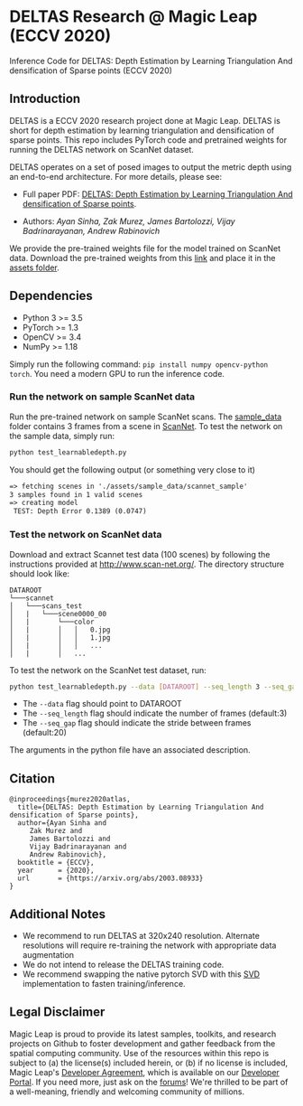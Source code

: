 # DELTAS Research @ Magic Leap (ECCV 2020)
Inference Code for DELTAS: Depth Estimation by Learning Triangulation And densification of Sparse points (ECCV 2020)

## Introduction
DELTAS is a ECCV 2020 research project done at Magic Leap. DELTAS is short for depth estimation by learning triangulation and densification of sparse points. This repo includes PyTorch code and pretrained weights for running the DELTAS network on ScanNet dataset. 

DELTAS operates on a set of posed images to output the metric depth using an end-to-end architecture. For more details, please see:

* Full paper PDF: [DELTAS: Depth Estimation by Learning Triangulation And densification of Sparse points](https://arxiv.org/abs/2003.08933).

* Authors: *Ayan Sinha, Zak Murez, James Bartolozzi, Vijay Badrinarayanan, Andrew Rabinovich*

We provide the pre-trained weights file for the model trained on ScanNet data. Download the pre-trained weights from this [link](https://drive.google.com/uc?export=download&id=1lWjjl44o81m1_lZ2e9CW99OjQhZdd9gN) and place it in the [assets folder](./assets).   

## Dependencies
* Python 3 >= 3.5
* PyTorch >= 1.3
* OpenCV >= 3.4 
* NumPy >= 1.18

Simply run the following command: `pip install numpy opencv-python torch`. You need a modern GPU to run the inference code. 

### Run the network on sample ScanNet data

Run the pre-trained network on sample ScanNet scans. The [sample_data](./assets/sample_data) folder contains 3 frames from a scene in [ScanNet](https://github.com/ScanNet/ScanNet). To test the network on the sample data, simply run:

```sh
python test_learnabledepth.py
```
You should get the following output (or something very close to it)

```txt
=> fetching scenes in './assets/sample_data/scannet_sample'
3 samples found in 1 valid scenes
=> creating model
 TEST: Depth Error 0.1389 (0.0747)
```


### Test the network on ScanNet data

Download and extract Scannet test data (100 scenes) by following the instructions provided at http://www.scan-net.org/.
The directory structure should look like:
```
DATAROOT
└───scannet
│   └───scans_test
│   |   └───scene0000_00
│   |       └───color
│   |       │   │   0.jpg
│   |       │   │   1.jpg
│   |       │   │   ...
│   |       │   ...
```
To test the network on the ScanNet test dataset, run:

```sh
python test_learnabledepth.py --data [DATAROOT] --seq_length 3 --seq_gap 20
```

* The `--data` flag should point to DATAROOT
* The `--seq_length` flag should indicate the number of frames (default:3)
* The `--seq_gap` flag should indicate the stride between frames (default:20)

The arguments in the python file have an associated description. 

## Citation

```
@inproceedings{murez2020atlas,
  title={DELTAS: Depth Estimation by Learning Triangulation And densification of Sparse points},
  author={Ayan Sinha and
  	 Zak Murez and 
  	 James Bartolozzi and
  	 Vijay Badrinarayanan and
  	 Andrew Rabinovich},
  booktitle = {ECCV},
  year      = {2020},
  url       = {https://arxiv.org/abs/2003.08933}
}
```

## Additional Notes
* We recommend to run DELTAS at 320x240 resolution. Alternate resolutions will require re-training the network with appropriate data augmentation
* We do not intend to release the DELTAS training code.
* We recommend swapping the native pytorch SVD with this [SVD](https://github.com/KinglittleQ/torch-batch-svd) implementation to fasten training/inference. 


## Legal Disclaimer
Magic Leap is proud to provide its latest samples, toolkits, and research projects on Github to foster development and gather feedback from the spatial computing community. Use of the resources within this repo is subject to (a) the license(s) included herein, or (b) if no license is included, Magic Leap's [Developer Agreement](https://id.magicleap.com/terms/developer), which is available on our [Developer Portal](https://developer.magicleap.com/).
If you need more, just ask on the [forums](https://forum.magicleap.com/hc/en-us/community/topics)!
We're thrilled to be part of a well-meaning, friendly and welcoming community of millions.

